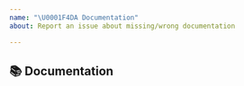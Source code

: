 ```yaml
---
name: "\U0001F4DA Documentation"
about: Report an issue about missing/wrong documentation

---
```


## 📚 Documentation

<!-- A clear and concise description of what content is an issue. -->
